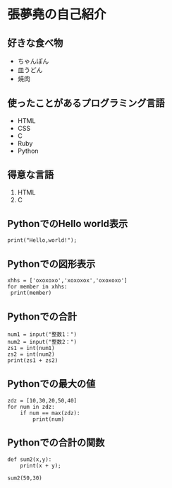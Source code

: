 # 張夢堯の自己紹介

## 好きな食べ物
- ちゃんぽん
- 皿うどん
- 焼肉

## 使ったことがあるプログラミング言語
- HTML
- CSS
- C
- Ruby
- Python

## 得意な言語
1. HTML
1. C

## PythonでのHello world表示
```
print("Hello,world!");
```
## Pythonでの図形表示
```
xhhs = ['oxoxoxo','xoxoxox','oxoxoxo']
for member in xhhs:
 print(member)
```
## Pythonでの合計
```
num1 = input("整数1：")
num2 = input("整数2：")
zs1 = int(num1)
zs2 = int(num2)
print(zs1 + zs2)
```
## Pythonでの最大の値
```
zdz = [10,30,20,50,40]
for num in zdz:
    if num == max(zdz):
        print(num)
```
## Pythonでの合計の関数
```
def sum2(x,y):
    print(x + y);

sum2(50,30)
```
